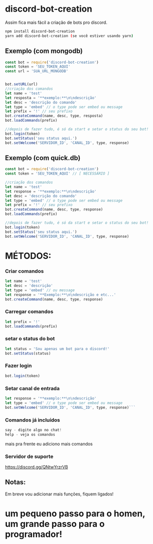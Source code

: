 # discord-bot-creation

Assim fica mais fácil a criação de bots pro discord.


```bash
npm install discord-bot-creation
yarn add discord-bot-creation (se você estiver usando yarn)
```

## Exemplo (com mongodb)

```js
const bot = require('discord-bot-creation')
const token = 'SEU_TOKEN_AQUI'
const url = 'SUA_URL_MONGODB'


bot.setURL(url)
//criação dos comandos
let name = 'test'
let resposta = '**exemplo:**\n\ndescrição'
let desc = 'descrição do comando'
let type = 'embed' // o type pode ser embed ou message
let prefix = '!' // seu prefixo
bot.createCommand(name, desc, type, resposta)
bot.loadCommands(prefix)

//depois de fazer tudo, é só da start e setar o status do seu bot!
bot.login(token)
bot.setStatus('seu status aqui.')
bot.setWelcome('SERVIDOR_ID', 'CANAL_ID', type, response)
```

## Exemplo (com quick.db)

```js
const bot = require('discord-bot-creation')
const token = 'SEU_TOKEN_AQUI' // [ NECESSÁRIO ]

//criação dos comandos
let name = 'test'
let response = '**exemplo:**\n\ndescrição'
let desc = 'descrição do comando'
let type = 'embed' // o type pode ser embed ou message
let prefix = '!' // seu prefixo
bot.createCommand(name, desc, type, response)
bot.loadCommands(prefix)

//depois de fazer tudo, é só da start e setar o status do seu bot!
bot.login(token)
bot.setStatus('seu status aqui.')
bot.setWelcome('SERVIDOR_ID', 'CANAL_ID', type, response)
```

# MÉTODOS:

### Criar comandos

```js
let name = 'test'
let desc = 'descrição'
let type = 'embed' // ou message
let response = '**Exemplo:**\n\ndescrição e etc...'
bot.createCommand(name, desc, type, response)
```
### Carregar comandos
```js
let prefix = '!'
bot.loadCommands(prefix)
```

### setar o status do bot
```js
let status = 'Sou apenas um bot para o discord!'
bot.setStatus(status)
```

### Fazer login
```js
bot.login(token)
```

### Setar canal de entrada
```js
let response = '**exemplo:**\n\ndescrição'
let type = 'embed' // o type pode ser embed ou message
bot.setWelcome('SERVIDOR_ID', 'CANAL_ID', type, response)```
```

### Comandos já incluídos

```js
say - digite algo no chat!
help - veja os comandos
```
mais pra frente eu adiciono mais comandos

### Servidor de suporte

https://discord.gg/QNtwYrzrVB



## Notas:

Em breve vou adicionar mais funções, fiquem ligados!
# um pequeno passo para o homen, um grande passo para o programador!